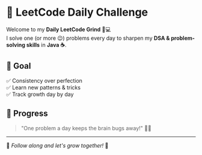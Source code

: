 # 🚀 LeetCode Daily Challenge

Welcome to my **Daily LeetCode Grind** 🧠💻  
I solve one (or more 😉) problems every day to sharpen my **DSA & problem-solving skills** in **Java ☕**.

## 📅 Goal
✅ Consistency over perfection  
✅ Learn new patterns & tricks  
✅ Track growth day by day

## 🌟 Progress
> "One problem a day keeps the brain bugs away!" 🐞✨

---
📌 *Follow along and let's grow together!* 🚀
